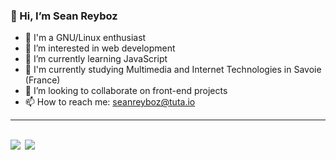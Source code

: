 ### 👋 Hi, I’m Sean Reyboz

- 🐧 I'm a GNU/Linux enthusiast
- 👀 I’m interested in web development
- 🌱 I’m currently learning JavaScript
- 🏫 I'm currently studying Multimedia and Internet Technologies in Savoie (France)
- 💞️ I’m looking to collaborate on front-end projects
- 📫 How to reach me: <seanreyboz@tuta.io>

---
<br/>

<div style="display: flex;">
  <img align="center" src="https://github-readme-stats.vercel.app/api?username=SeanReyboz&show_icons=true&count_private=false&theme=omni"/>
  &ensp;
  <img align="center" src="https://github-readme-stats.vercel.app/api/top-langs/?username=SeanReyboz&langs_count=8&exclude_repo=suckless&layout=compact&theme=omni"/>
</div>
